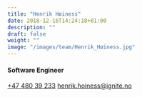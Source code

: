 ```yaml
---
title: "Henrik Høiness"
date: 2018-12-16T14:24:18+01:00
description: ""
draft: false
weight: ""
image: "/images/team/Henrik_Høiness.jpg"
---
```

#### Software Engineer
<a class="phoneto" href="tel:+47 480 39 233"><i class="fas fa-phone"></i>+47 480 39 233</a>
<a class="mailto" href="mailto:henrik.hoiness@ignite.no"><i class="fas fa-envelope"></i></i>henrik.hoiness@ignite.no</a>
